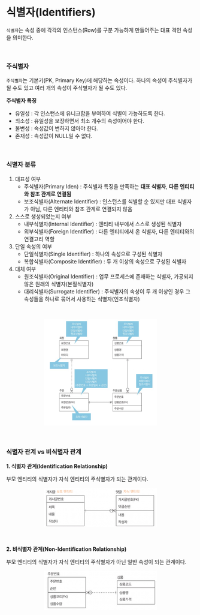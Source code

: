 # 식별자(Identifiers)

`식별자`는 속성 중에 각각의 인스턴스(Row)를 구분 가능하게 만들어주는 대표 격인 속성을 의미한다.

<br>

### 주식별자

`주식별자`는 기본키(PK, Primary Key)에 해당하는 속성이다. 하나의 속성이 주식별자가 될 수도 있고 여러 개의 속성이 주식별자가 될 수도 있다.

**주식별자 특징**
- 유일성 : 각 인스턴스에 유니크함을 부여하여 식별이 가능하도록 한다.
- 최소성 : 유일성을 보장하면서 최소 개수의 속성이어야 한다.
- 불변성 : 속성값이 변하지 않아야 한다.
- 존재성 : 속성값이 NULL일 수 없다.

<br>

### 식별자 분류

1. 대표성 여부
   - 주식별자(Primary Iden) : 주식별자 특징을 만족하는 **대표 식별자**, **다른 엔티티와 참조 관계로 연결됨**
   - 보조식별자(Alternate Identifier) : 인스턴스를 식별할 순 있지만 대표 식별자가 아님, 다른 엔티티와 참조 관계로 연결되지 않음
2. 스스로 생성되었는지 여부
   - 내부식별자(Internal Identifier) : 엔티티 내부에서 스스로 생성된 식별자
   - 외부식별자(Foreign Identifier) : 다른 엔티티에서 온 식별자, 다른 엔티티와의 연결고리 역할
3. 단일 속성의 여부
    - 단일식별자(Single Identifier) : 하나의 속성으로 구성된 식별자
    - 복합식별자(Composite Identifier) : 두 개 이상의 속성으로 구성된 식별자
4. 대체 여부
    - 원조식별자(Original Identifier) : 업무 프로세스에 존재하는 식별자, 가공되지 않은 원래의 식별자(본질식별자)
    - 대리식별자(Surrogate Identifier) : 주식별자의 속성이 두 개 이상인 경우 그 속성들을 하나로 묶어서 사용하는 식별자(인조식별자)

<br>

<p align="center"><img src="../images/SQL/Identifers.png" width=60% height=20%></p>

<br>

### 식별자 관계 vs 비식별자 관계

**1. 식별자 관계(Identification Relationship)**


부모 엔티티의 식별자가 자식 엔티티의 주식별자가 되는 관계이다.

<p align="center"><img src="../images/SQL/IdentificationRel.png" width=60% height=20%></p>

<br>

**2. 비식별자 관계(Non-Identification Relationship)**

부모 엔티티의 식별자가 자식 엔티티의 주식별자가 아닌 일반 속성이 되는 관계이다.

<p align="center"><img src="../images/SQL/NonIdentification.png" width=60% height=20%></p>